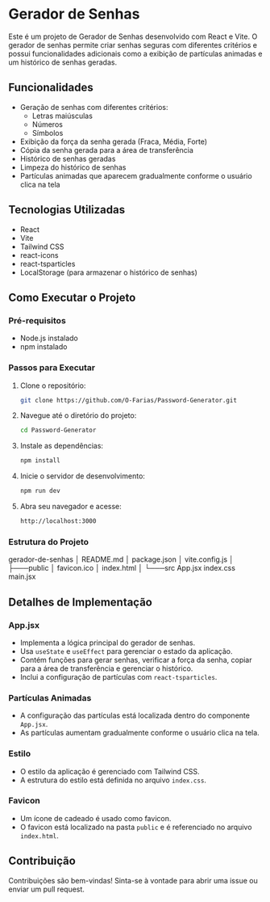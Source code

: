 # Gerador de Senhas

Este é um projeto de Gerador de Senhas desenvolvido com React e Vite. O gerador de senhas permite criar senhas seguras com diferentes critérios e possui funcionalidades adicionais como a exibição de partículas animadas e um histórico de senhas geradas.

## Funcionalidades

- Geração de senhas com diferentes critérios:
  - Letras maiúsculas
  - Números
  - Símbolos
- Exibição da força da senha gerada (Fraca, Média, Forte)
- Cópia da senha gerada para a área de transferência
- Histórico de senhas geradas
- Limpeza do histórico de senhas
- Partículas animadas que aparecem gradualmente conforme o usuário clica na tela

## Tecnologias Utilizadas

- React
- Vite
- Tailwind CSS
- react-icons
- react-tsparticles
- LocalStorage (para armazenar o histórico de senhas)

## Como Executar o Projeto

### Pré-requisitos

- Node.js instalado
- npm instalado

### Passos para Executar

1. Clone o repositório:

   ```bash
   git clone https://github.com/O-Farias/Password-Generator.git
   ```

2. Navegue até o diretório do projeto:

   ```bash
   cd Password-Generator
   ```

3. Instale as dependências:

   ```bash
   npm install
   ```

4. Inicie o servidor de desenvolvimento:

   ```bash
   npm run dev
   ```

5. Abra seu navegador e acesse:

   ```bash
   http://localhost:3000
   ```

### Estrutura do Projeto

gerador-de-senhas
│ README.md
│ package.json
│ vite.config.js
│
├───public
│ favicon.ico
│ index.html
│
└───src
App.jsx
index.css
main.jsx

## Detalhes de Implementação

### App.jsx

- Implementa a lógica principal do gerador de senhas.
- Usa `useState` e `useEffect` para gerenciar o estado da aplicação.
- Contém funções para gerar senhas, verificar a força da senha, copiar para a área de transferência e gerenciar o histórico.
- Inclui a configuração de partículas com `react-tsparticles`.

### Partículas Animadas

- A configuração das partículas está localizada dentro do componente `App.jsx`.
- As partículas aumentam gradualmente conforme o usuário clica na tela.

### Estilo

- O estilo da aplicação é gerenciado com Tailwind CSS.
- A estrutura do estilo está definida no arquivo `index.css`.

### Favicon

- Um ícone de cadeado é usado como favicon.
- O favicon está localizado na pasta `public` e é referenciado no arquivo `index.html`.

## Contribuição

Contribuições são bem-vindas! Sinta-se à vontade para abrir uma issue ou enviar um pull request.
